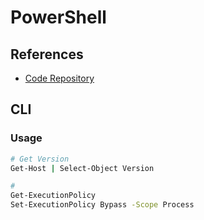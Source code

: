 # PowerShell

<!--
https://app.pluralsight.com/library/courses/powershell-devops-playbook/table-of-contents
-->

## References

- [Code Repository](https://github.com/PowerShell/PowerShell)

## CLI

### Usage

```sh
# Get Version
Get-Host | Select-Object Version

#
Get-ExecutionPolicy
Set-ExecutionPolicy Bypass -Scope Process
```
